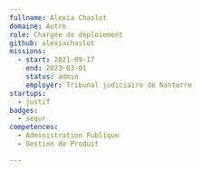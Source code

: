```yaml
---
fullname: Alexia Chaslot
domaine: Autre
role: Chargée de déploiement
github: alexiachaslot
missions:
  - start: 2021-09-17
    end: 2023-03-01
    status: admin
    employer: Tribunal judiciaire de Nanterre
startups:
  - justif
badges:
  - segur
competences:
  - Administration Publique
  - Gestion de Produit

---
```


